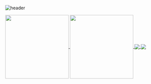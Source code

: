 ![header](https://capsule-render.vercel.app/api?type=venom&color=auto&height=300&section=header&desc=Now%20loading:%20future%20frontend%20developer%20.%20.%20.&descAlignY=33&text=Hi,%20I'm%20Sarang%20Cheon!-nl-Welcome%20to%20my%20Github.&fontSize=40&animation=twinkling)



<a href="https://github.com/anuraghazra/github-readme-stats">
  <img height=200 align="center" src="https://github-readme-stats.vercel.app/api?username=rabbit-onion&show_icons=true&theme=nord" />
</a>
<a href="https://github.com/anuraghazra/convoychat">
  <img height=200 align="center" src="https://github-readme-stats.vercel.app/api/top-langs?username=rabbit-onion&layout=compact&langs_count=8&card_width=320&theme=nord" />
</a>

<a href="https://github.com/rabbit-onion/universe">
  <img align="center" src="https://github-readme-stats.vercel.app/api/pin/?username=rabbit-onion&repo=universe&theme=nord" />
</a>
<a href="https://github.com/2migtyMt/diptyque">
  <img align="center" src="https://github-readme-stats.vercel.app/api/pin/?username=2mightyMt&repo=diptyque&theme=nord" />
</a>
